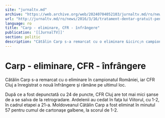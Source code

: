```yaml
---
site: "jurnaltv.md"
archive: "https://web.archive.org/web/20240704052103/jurnaltv.md/ro/news/2016/3/16/tratament-dentar-gratuit-pentru-27-de-copii-10200181/"
url: "http://jurnaltv.md/ro/news/2016/3/16/tratament-dentar-gratuit-pentru-27-de-copii-10200181/"
language: ro
title: "Carp - eliminare, CFR - înfrângere"
publication: '[[JurnalTV]]'
section: politic
description: "Cătălin Carp s-a remarcat cu o eliminare &icirc;n campionatul Rom&acirc;niei, iar CFR Cluj a &icirc;nregistrat o nouă &icirc;nfr&acirc;ngere şi răm&acirc;ne..."
---
```


# Carp - eliminare, CFR - înfrângere

Cătălin Carp s-a remarcat cu o eliminare în campionatul României, iar CFR Cluj a înregistrat o nouă înfrângere şi rămâne pe ultimul loc.

După ce a fost depunctată cu 24 de puncte, CFR Cluj are tot mai mici şanse de a se salva de la retrogradare. Ardelenii au cedat în faţa lui Viitorul, cu 1-2, în cadrul etapei a 21-a. Moldoveanul Cătălin Carp a fost eliminat în minutul 57 pentru cumul de cartonaşe galbene, la scorul de 1-2.